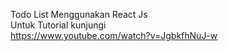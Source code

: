 Todo List Menggunakan React Js 
<br>Untuk Tutorial kunjungi 
<br>
https://www.youtube.com/watch?v=JgbkfhNuJ-w
